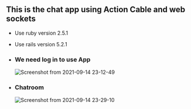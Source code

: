 ## This is the chat app using Action Cable and web sockets

* Use ruby version 2.5.1 

* Use rails version 5.2.1

* ### We need log in to use App

    ![Screenshot from 2021-09-14 23-12-49](https://user-images.githubusercontent.com/53391475/133295917-eb44040f-c9e0-4458-bd93-70805b4da59e.png)



* ### Chatroom

    ![Screenshot from 2021-09-14 23-29-10](https://user-images.githubusercontent.com/53391475/133297132-5eb6f6af-7971-48b3-b7b1-cf8a796d57cd.png)


